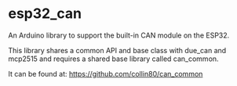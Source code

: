 esp32_can
==========

An Arduino library to support the built-in CAN module on the ESP32.

This library shares a common API and base class with due_can and mcp2515 
and requires a shared base library called can_common. 

It can be found at:
https://github.com/collin80/can_common
